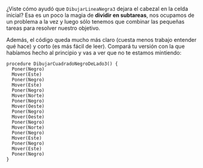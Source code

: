 ¿Viste cómo ayudó que `DibujarLineaNegra3` dejara el cabezal en la celda inicial? Esa es un poco la magia de **dividir en subtareas**, nos ocupamos de un problema a la vez y luego sólo tenemos que combinar las pequeñas tareas para resolver nuestro objetivo.

Además, el código queda mucho más claro (cuesta menos trabajo entender qué hace) y corto (es más fácil de leer). Compará tu versión con la que habíamos hecho al principio y vas a ver que no te estamos mintiendo:

```puppet
procedure DibujarCuadradoNegroDeLado3() {
  Poner(Negro)
  Mover(Este)
  Poner(Negro)
  Mover(Este)
  Poner(Negro)
  Mover(Norte)
  Poner(Negro)
  Mover(Oeste)
  Poner(Negro)
  Mover(Oeste)
  Poner(Negro)
  Mover(Norte)
  Poner(Negro)
  Mover(Este)
  Poner(Negro)
  Mover(Este)
  Poner(Negro)
}
```
